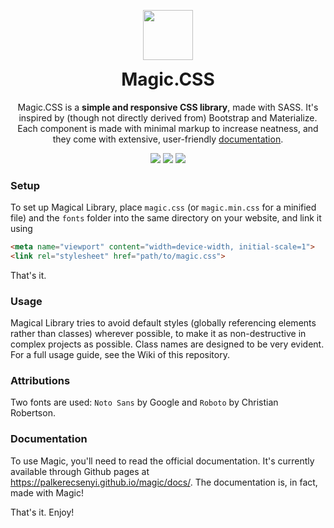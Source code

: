 <p align="center">
  <a href="https://palkerecsenyi.github.io/magic/docs/">
    <img src="https://palkerecsenyi.github.io/magic/docs/documentation/media/icon.svg" width="80">
  </a>
  <h1 align="center" style="margin-top:0;">Magic.CSS</h1>
</p>
<p align="center">Magic.CSS is a <strong>simple and responsive CSS library</strong>, made with SASS. It's inspired by (though not directly derived from) Bootstrap and Materialize. Each component is made with minimal markup to increase neatness, and they come with extensive, user-friendly <a href="https://palkerecsenyi.github.io/magic/docs/">documentation</a>.</p>
<p align="center">
  <img src="https://img.shields.io/badge/components-10-brightgreen.svg">
  <img src="https://img.shields.io/badge/lines-1295-brightgreen.svg">
  <a href="https://github.com/palkerecsenyi/magic/releases/tag/0.0.3">
    <img src="https://img.shields.io/badge/latest-0.0.3-brightgreen.svg">
  </a>
</p>

### Setup
To set up Magical Library, place `magic.css` (or `magic.min.css` for a minified file) and the `fonts` folder into the same directory on your website, and link it using
```HTML
<meta name="viewport" content="width=device-width, initial-scale=1">
<link rel="stylesheet" href="path/to/magic.css">
```
That's it.

### Usage
Magical Library tries to avoid default styles (globally referencing elements rather than classes) wherever possible, to make it as non-destructive in complex projects as possible. Class names are designed to be very evident. For a full usage guide, see the Wiki of this repository.

### Attributions
Two fonts are used: `Noto Sans` by Google and `Roboto` by Christian Robertson.

### Documentation
To use Magic, you'll need to read the official documentation. It's currently available through Github pages at https://palkerecsenyi.github.io/magic/docs/. The documentation is, in fact, made with Magic!

That's it. Enjoy!
